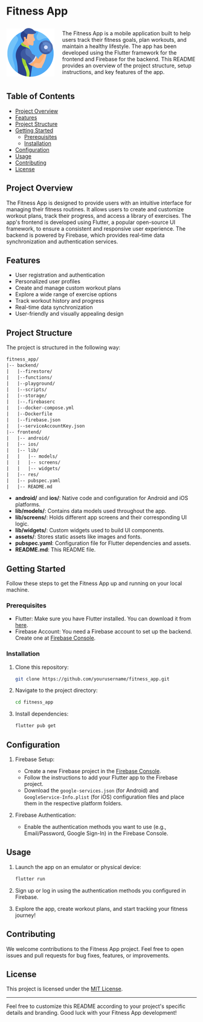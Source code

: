 # Fitness App

<div style="display: flex; align-items: center;">
    <img style="margin-right: 20px;" src="frontend/res/logo/foreground.png" alt="Image" width="128" height="128" />
    <p> The Fitness App is a mobile application built to help users track their fitness goals, plan workouts, and maintain a healthy lifestyle. The app has been developed using the Flutter framework for the frontend and Firebase for the backend. This README provides an overview of the project structure, setup instructions, and key features of the app. </p>
</div>

## Table of Contents

- [Project Overview](#project-overview)
- [Features](#features)
- [Project Structure](#project-structure)
- [Getting Started](#getting-started)
  - [Prerequisites](#prerequisites)
  - [Installation](#installation)
- [Configuration](#configuration)
- [Usage](#usage)
- [Contributing](#contributing)
- [License](#license)

## Project Overview

The Fitness App is designed to provide users with an intuitive interface for managing their fitness routines. It allows users to create and customize workout plans, track their progress, and access a library of exercises. The app's frontend is developed using Flutter, a popular open-source UI framework, to ensure a consistent and responsive user experience. The backend is powered by Firebase, which provides real-time data synchronization and authentication services.

## Features

- User registration and authentication
- Personalized user profiles
- Create and manage custom workout plans
- Explore a wide range of exercise options
- Track workout history and progress
- Real-time data synchronization
- User-friendly and visually appealing design

## Project Structure

The project is structured in the following way:

```
fitness_app/
|-- backend/
|   |--firestore/
|   |--functions/
|   |--playground/
|   |--scripts/
|   |--storage/
|   |--.firebaserc
|   |--docker-compose.yml
|   |--Dockerfile
|   |--firebase.json
|   |--serviceAccountKey.json
|-- frontend/
|   |-- android/
|   |-- ios/
|   |-- lib/
|   |   |-- models/
|   |   |-- screens/
|   |   |-- widgets/
|   |-- res/
|   |-- pubspec.yaml
|   |-- README.md
```

- **android/** and **ios/**: Native code and configuration for Android and iOS platforms.
- **lib/models/**: Contains data models used throughout the app.
- **lib/screens/**: Holds different app screens and their corresponding UI logic.
- **lib/widgets/**: Custom widgets used to build UI components.
- **assets/**: Stores static assets like images and fonts.
- **pubspec.yaml**: Configuration file for Flutter dependencies and assets.
- **README.md**: This README file.

## Getting Started

Follow these steps to get the Fitness App up and running on your local machine.

### Prerequisites

- Flutter: Make sure you have Flutter installed. You can download it from [here](https://flutter.dev/docs/get-started/install).
- Firebase Account: You need a Firebase account to set up the backend. Create one at [Firebase Console](https://console.firebase.google.com/).

### Installation

1. Clone this repository:

   ```bash
   git clone https://github.com/yourusername/fitness_app.git
   ```

2. Navigate to the project directory:

   ```bash
   cd fitness_app
   ```

3. Install dependencies:

   ```bash
   flutter pub get
   ```

## Configuration

1. Firebase Setup:
   - Create a new Firebase project in the [Firebase Console](https://console.firebase.google.com/).
   - Follow the instructions to add your Flutter app to the Firebase project.
   - Download the `google-services.json` (for Android) and `GoogleService-Info.plist` (for iOS) configuration files and place them in the respective platform folders.

2. Firebase Authentication:
   - Enable the authentication methods you want to use (e.g., Email/Password, Google Sign-In) in the Firebase Console.

## Usage

1. Launch the app on an emulator or physical device:

   ```bash
   flutter run
   ```

2. Sign up or log in using the authentication methods you configured in Firebase.

3. Explore the app, create workout plans, and start tracking your fitness journey!

## Contributing

We welcome contributions to the Fitness App project. Feel free to open issues and pull requests for bug fixes, features, or improvements.

## License

This project is licensed under the [MIT License](LICENSE).

---

Feel free to customize this README according to your project's specific details and branding. Good luck with your Fitness App development!
